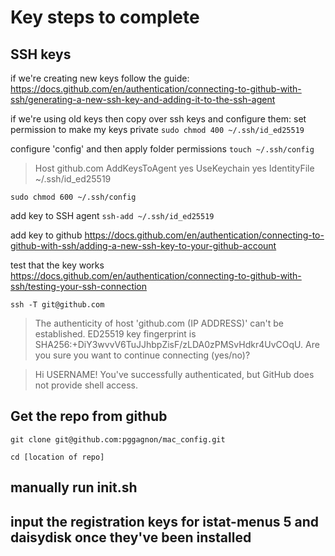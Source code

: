 # Key steps to complete

## SSH keys
if we're creating new keys follow the guide:
https://docs.github.com/en/authentication/connecting-to-github-with-ssh/generating-a-new-ssh-key-and-adding-it-to-the-ssh-agent

if we're using old keys then copy over ssh keys and configure them:
set permission to make my keys private
`sudo chmod 400 ~/.ssh/id_ed25519`

configure 'config' and then apply folder permissions
`touch ~/.ssh/config`

>Host github.com
>  AddKeysToAgent yes
>  UseKeychain yes
>  IdentityFile ~/.ssh/id_ed25519

`sudo chmod 600 ~/.ssh/config`

add key to SSH agent
`ssh-add ~/.ssh/id_ed25519`

add key to github
https://docs.github.com/en/authentication/connecting-to-github-with-ssh/adding-a-new-ssh-key-to-your-github-account

test that the key works
https://docs.github.com/en/authentication/connecting-to-github-with-ssh/testing-your-ssh-connection

`ssh -T git@github.com`

> The authenticity of host 'github.com (IP ADDRESS)' can't be established.
> ED25519 key fingerprint is SHA256:+DiY3wvvV6TuJJhbpZisF/zLDA0zPMSvHdkr4UvCOqU.
> Are you sure you want to continue connecting (yes/no)?

> Hi USERNAME! You've successfully authenticated, but GitHub does not
> provide shell access.

## Get the repo from github
`git clone git@github.com:pggagnon/mac_config.git`

`cd [location of repo]`

## manually run init.sh

## input the registration keys for istat-menus 5 and daisydisk once they've been installed